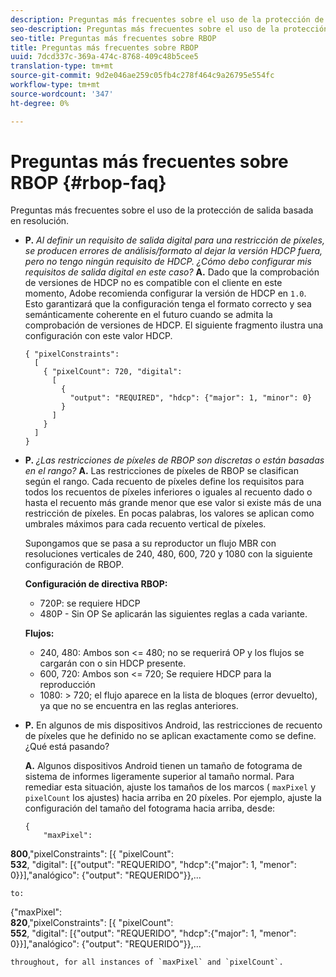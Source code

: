 ```yaml
---
description: Preguntas más frecuentes sobre el uso de la protección de salida basada en resolución.
seo-description: Preguntas más frecuentes sobre el uso de la protección de salida basada en resolución.
seo-title: Preguntas más frecuentes sobre RBOP
title: Preguntas más frecuentes sobre RBOP
uuid: 7dcd337c-369a-474c-8768-409c48b5cee5
translation-type: tm+mt
source-git-commit: 9d2e046ae259c05fb4c278f464c9a26795e554fc
workflow-type: tm+mt
source-wordcount: '347'
ht-degree: 0%

---
```



# Preguntas más frecuentes sobre RBOP {#rbop-faq}

Preguntas más frecuentes sobre el uso de la protección de salida basada en resolución.

* **P.** *Al definir un requisito de salida digital para una restricción de píxeles, se producen errores de análisis/formato al dejar la versión HDCP fuera, pero no tengo ningún requisito de HDCP. ¿Cómo debo configurar mis requisitos de salida digital en este caso?* **A.** Dado que la comprobación de versiones de HDCP no es compatible con el cliente en este momento, Adobe recomienda configurar la versión de HDCP en `1.0`. Esto garantizará que la configuración tenga el formato correcto y sea semánticamente coherente en el futuro cuando se admita la comprobación de versiones de HDCP. El siguiente fragmento ilustra una configuración con este valor HDCP.

   ```
   { "pixelConstraints":  
     [  
       { "pixelCount": 720, "digital":  
         [  
           {  
             "output": "REQUIRED", "hdcp": {"major": 1, "minor": 0}  
           }  
         ]  
       }  
     ]  
   }
   ```

* **P.** *¿Las restricciones de píxeles de RBOP son discretas o están basadas en el rango?* **A.** Las restricciones de píxeles de RBOP se clasifican según el rango. Cada recuento de píxeles define los requisitos para todos los recuentos de píxeles inferiores o iguales al recuento dado o hasta el recuento más grande menor que ese valor si existe más de una restricción de píxeles. En pocas palabras, los valores se aplican como umbrales máximos para cada recuento vertical de píxeles.

   Supongamos que se pasa a su reproductor un flujo MBR con resoluciones verticales de 240, 480, 600, 720 y 1080 con la siguiente configuración de RBOP.

   **Configuración de directiva RBOP:**

   * 720P: se requiere HDCP
   * 480P - Sin OP
   Se aplicarán las siguientes reglas a cada variante.

   **Flujos:**

   * 240, 480: Ambos son &lt;= 480; no se requerirá OP y los flujos se cargarán con o sin HDCP presente.
   * 600, 720: Ambos son &lt;= 720; Se requiere HDCP para la reproducción
   * 1080: > 720; el flujo aparece en la lista de bloques (error devuelto), ya que no se encuentra en las reglas anteriores.


* **P.** En algunos de mis dispositivos Android, las restricciones de recuento de píxeles que he definido no se aplican exactamente como se define. ¿Qué está pasando?

   **A.** Algunos dispositivos Android tienen un tamaño de fotograma de sistema de informes ligeramente superior al tamaño normal. Para remediar esta situación, ajuste los tamaños de los marcos ( `maxPixel` y `pixelCount` los ajustes) hacia arriba en 20 píxeles. Por ejemplo, ajuste la configuración del tamaño del fotograma hacia arriba, desde:

   ```
   { 
       "maxPixel":  
   
<b>800</b>,&quot;pixelConstraints&quot;: [{ &quot;pixelCount&quot;:\
<b>532</b>, &quot;digital&quot;: [{&quot;output&quot;: &quot;REQUERIDO&quot;, &quot;hdcp&quot;:{&quot;major&quot;: 1, &quot;menor&quot;: 0}}],&quot;analógico&quot;: {&quot;output&quot;: &quot;REQUERIDO&quot;}},...

```
to: 
```
{&quot;maxPixel&quot;:\
<b>820</b>,&quot;pixelConstraints&quot;: [{ &quot;pixelCount&quot;:\
<b>552</b>, &quot;digital&quot;: [{&quot;output&quot;: &quot;REQUERIDO&quot;, &quot;hdcp&quot;:{&quot;major&quot;: 1, &quot;menor&quot;: 0}}],&quot;analógico&quot;: {&quot;output&quot;: &quot;REQUERIDO&quot;}},...

```
throughout, for all instances of `maxPixel` and `pixelCount`.

